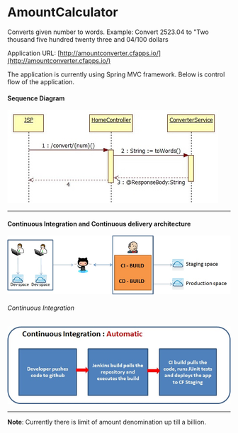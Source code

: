 AmountCalculator
================

Converts given number to words. Example: Convert 2523.04 to "Two thousand five hundred twenty three and 04/100 dollars

Application URL: [http://amountconverter.cfapps.io/](http://amountconverter.cfapps.io/) 

The application is currently using Spring MVC framework. 
Below is control flow of the application.

#### Sequence Diagram
![Sequence Diagram](docs/seq.jpg)

---

#### Continuous Integration and Continuous delivery architecture
![Architecture Diagram](docs/arch.jpg)

###### Continuous Integration
![Architecture Diagram](docs/ci.jpg)

---

**Note**: Currently there is limit of amount denomination up till a billion.